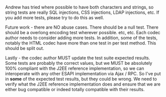 Andrew has tried where possible to have both characters and strings, so string tests are really SQL injections, CSS injections, LDAP injections, etc. If you add more tests, please try to do this as well.


Future work - there are NO abuse cases. There should be a null test. There should be a overlong encoding test wherever possible. etc, etc. Each codec author needs to consider adding more tests. In addition, some of the tests, notably the HTML codec have more than one test in per test method. This should be split out.


Lastly - the codec author MUST update the test suite expected results. Some tests are probably the correct values, but we MUST be absolutely 100% compliant with the J2EE reference implementation, so we can interoperate with any other ESAPI implementation via Ajax / RPC. So I've put in **some** of the expected test results, but they could be wrong. We need to verify what the J2EE reference implementation does and ensure that we are either bug compatible or indeed totally compatible with their results.